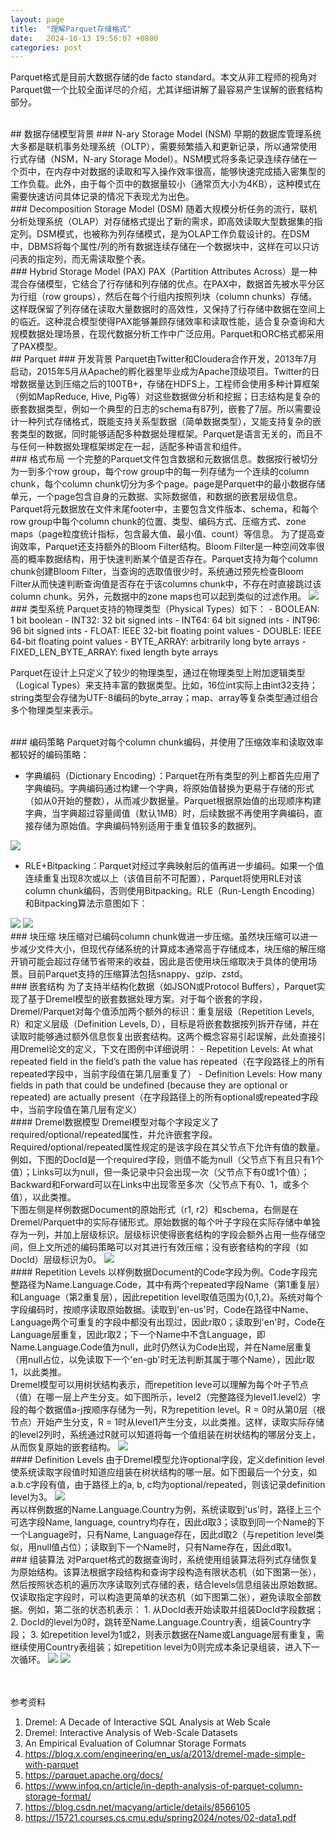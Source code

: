 ```yaml
---
layout: page
title:  "理解Parquet存储格式"
date:   2024-10-13 19:56:07 +0800
categories: post
---
```


Parquet格式是目前大数据存储的de facto standard。本文从非工程师的视角对Parquet做一个比较全面详尽的介绍，尤其详细讲解了最容易产生误解的嵌套结构部分。

<br>
## 数据存储模型背景
### N-ary Storage Model (NSM)
早期的数据库管理系统大多都是联机事务处理系统（OLTP），需要频繁插入和更新记录，所以通常使用行式存储（NSM，N-ary Storage Model）。NSM模式将多条记录连续存储在一个页中，在内存中对数据的读取和写入操作效率很高，能够快速完成插入密集型的工作负载。此外，由于每个页中的数据量较小（通常页大小为4KB），这种模式在需要快速访问具体记录的情况下表现尤为出色。

<br>
### Decomposition Storage Model (DSM)
随着大规模分析任务的流行，联机分析处理系统（OLAP）对存储格式提出了新的需求，即高效读取大型数据集的指定列。DSM模式，也被称为列存储模式，是为OLAP工作负载设计的。在DSM中，DBMS将每个属性/列的所有数据连续存储在一个数据块中，这样在可以只访问表的指定列，而无需读取整个表。

<br>
### Hybrid Storage Model (PAX)
PAX（Partition Attributes Across）是一种混合存储模型，它结合了行存储和列存储的优点。在PAX中，数据首先被水平分区为行组（row groups），然后在每个行组内按照列块（column chunks）存储。这样既保留了列存储在读取大量数据时的高效性，又保持了行存储中数据在空间上的临近。这种混合模型使得PAX能够兼顾存储效率和读取性能，适合复杂查询和大规模数据处理场景，在现代数据分析工作中广泛应用。Parquet和ORC格式都采用了PAX模型。

<br>
## Parquet
### 开发背景
Parquet由Twitter和Cloudera合作开发，2013年7月启动，2015年5月从Apache的孵化器里毕业成为Apache顶级项目。Twitter的日增数据量达到压缩之后的100TB+，存储在HDFS上，工程师会使用多种计算框架（例如MapReduce, Hive, Pig等）对这些数据做分析和挖掘；日志结构是复杂的嵌套数据类型，例如一个典型的日志的schema有87列，嵌套了7层。所以需要设计一种列式存储格式，既能支持关系型数据（简单数据类型），又能支持复杂的嵌套类型的数据，同时能够适配多种数据处理框架。Parquet是语言无关的，而且不与任何一种数据处理框架绑定在一起，适配多种语言和组件。

<br>
### 格式布局
一个完整的Parquet文件包含数据和元数据信息。数据按行被切分为一到多个row group，每个row group中的每一列存储为一个连续的column chunk，每个column chunk切分为多个page。page是Parquet中的最小数据存储单元，一个page包含自身的元数据、实际数据值，和数据的嵌套层级信息。
<br>Parquet将元数据放在文件末尾footer中，主要包含文件版本、schema，和每个row group中每个column chunk的位置、类型、编码方式、压缩方式、zone maps（page粒度统计指标，包含最大值、最小值、count）等信息。
为了提高查询效率，Parquet还支持额外的Bloom Filter结构。Bloom Filter是一种空间效率很高的概率数据结构，用于快速判断某个值是否存在。Parquet支持为每个column chunk创建Bloom Filter，当查询的选取值很少时，系统通过预先检查Bloom Filter从而快速判断查询值是否存在于该columns chunk中，不存在时直接跳过该column chunk。另外，元数据中的zone maps也可以起到类似的过滤作用。

<img src="/assets/blogs/understanding-parquet/parquet-layout.png">


<br>
### 类型系统
Parquet支持的物理类型（Physical Types）如下：
  - BOOLEAN: 1 bit boolean
  - INT32: 32 bit signed ints
  - INT64: 64 bit signed ints
  - INT96: 96 bit signed ints
  - FLOAT: IEEE 32-bit floating point values
  - DOUBLE: IEEE 64-bit floating point values
  - BYTE_ARRAY: arbitrarily long byte arrays
  - FIXED_LEN_BYTE_ARRAY: fixed length byte arrays

Parquet在设计上只定义了较少的物理类型，通过在物理类型上附加逻辑类型（Logical Types）来支持丰富的数据类型。比如，16位int实际上由int32支持；string类型会存储为UTF-8编码的byte_array；map、array等复杂类型通过组合多个物理类型来表示。

<br>
### 编码策略
Parquet对每个column chunk编码，并使用了压缩效率和读取效率都较好的编码策略：

  - 字典编码（Dictionary Encoding）：Parquet在所有类型的列上都首先应用了字典编码。字典编码通过构建一个字典，将原始值替换为更易于存储的形式（如从0开始的整数），从而减少数据量。Parquet根据原始值的出现顺序构建字典，当字典超过容量阈值（默认1MB）时，后续数据不再使用字典编码，直接存储为原始值。字典编码特别适用于重复值较多的数据列。
<img src="/assets/blogs/understanding-parquet/dictionary-encoding.png">

  - RLE+Bitpacking：Parquet对经过字典映射后的值再进一步编码。如果一个值连续重复出现8次或以上（该值目前不可配置），Parquet将使用RLE对该column chunk编码，否则使用Bitpacking。RLE（Run-Length Encoding）和Bitpacking算法示意图如下：
<img src="/assets/blogs/understanding-parquet/rle.png">
<img src="/assets/blogs/understanding-parquet/bitpacking.png">

<br> 
### 块压缩
块压缩对已编码column chunk做进一步压缩。虽然块压缩可以进一步减少文件大小，但现代存储系统的计算成本通常高于存储成本，块压缩的解压缩开销可能会超过存储节省带来的收益，因此是否使用块压缩取决于具体的使用场景。目前Parquet支持的压缩算法包括snappy、gzip、zstd。

<br>
### 嵌套结构
为了支持半结构化数据（如JSON或Protocol Buffers），Parquet实现了基于Dremel模型的嵌套数据处理方案。对于每个嵌套的字段，Dremel/Parquet对每个值添加两个额外的标识：重复层级（Repetition Levels, R）和定义层级（Definition Levels, D），目标是将嵌套数据按列拆开存储，并在读取时能够通过额外信息恢复出嵌套结构。这两个概念容易引起误解，此处直接引用Dremel论文的定义，下文在图例中详细说明：
  - Repetition Levels: At what repeated field in the field’s path the value has repeated（在字段路径上的所有repeated字段中，当前字段值在第几层重复了）
  - Definition Levels: How many fields in path that could be undefined (because they are optional or repeated) are actually present（在字段路径上的所有optional或repeated字段中，当前字段值在第几层有定义）

<br>
#### Dremel数据模型
Dremel模型对每个字段定义了required/optional/repeated属性，并允许嵌套字段。Required/optional/repeated属性规定的是该字段在其父节点下允许有值的数量。例如，下图的DocId是一个required字段，则值不能为null（父节点下有且只有1个值）；Links可以为null，但一条记录中只会出现一次（父节点下有0或1个值）；Backward和Forward可以在Links中出现零至多次（父节点下有0、1，或多个值），以此类推。
<br>下图左侧是样例数据Document的原始形式（r1, r2）和schema，右侧是在Dremel/Parquet中的实际存储形式。原始数据的每个叶子字段在实际存储中单独存为一列，并加上层级标识。层级标识使得嵌套结构的字段会额外占用一些存储空间，但上文所述的编码策略可以对其进行有效压缩；没有嵌套结构的字段（如DocId）层级标识为0。
<img src="/assets/blogs/understanding-parquet/sample-data.png">

<br>
#### Repetition Levels
以样例数据Document的Code字段为例。Code字段完整路径为Name.Language.Code，其中有两个repeated字段Name（第1重复层）和Language（第2重复层），因此repetition level取值范围为{0,1,2}。系统对每个字段编码时，按顺序读取原始数据。读取到'en-us'时，Code在路径中Name、Language两个可重复的字段中都没有出现过，因此r取0；读取到'en'时，Code在Language层重复，因此r取2；下一个Name中不含Language，即Name.Language.Code值为null，此时仍然认为Code出现，并在Name层重复（用null占位，以免读取下一个'en-gb'时无法判断其属于哪个Name），因此r取1，以此类推。
<br>Dremel模型可以用树状结构表示，而repetition leve可以理解为每个叶子节点（值）在哪一层上产生分支。如下图所示，level2（完整路径为level1.level2）字段的每个数据值a-j按顺序存储为一列，R为repetition level。R = 0时从第0层（根节点）开始产生分支，R = 1时从level1产生分支，以此类推。这样，读取实际存储的level2列时，系统通过R就可以知道将每一个值组装在树状结构的哪层分支上，从而恢复原始的嵌套结构。
<img src="/assets/blogs/understanding-parquet/rlevel-example.png">

<br> 
#### Definition Levels
由于Dremel模型允许optional字段，定义definition level使系统读取字段值时知道应组装在树状结构的哪一层。如下图最后一个分支，如a.b.c字段有值，由于路径上的a, b, c均为optional/repeated，则该记录definition level为3。
<img src="/assets/blogs/understanding-parquet/dlevel-example.png">
<br> 再以样例数据的Name.Language.Country为例，系统读取到'us'时，路径上三个可选字段Name, language, country均存在，因此d取3；读取到同一个Name的下一个Language时，只有Name, Language存在，因此d取2（与repetition level类似，用null值占位）；读取到下一个Name时，只有Name存在，因此d取1。

<br>
### 组装算法
对Parquet格式的数据查询时，系统使用组装算法将列式存储恢复为原始结构。该算法根据字段结构和查询字段构造有限状态机（如下图第一张），然后按照状态机的遍历次序读取列式存储的表，结合levels信息组装出原始数据。仅读取指定字段时，可以构造更简单的状态机（如下图第二张），避免读取全部数据。例如，第二张的状态机表示：
1.	从DocId表开始读取并组装DocId字段数据；
2.	DocId的level为0时，跳转至Name.Language.Country表，组装Country字段；
3.	如repetition level为1或2，则表示数据在Name或Language层有重复，需继续使用Country表组装；如repetition level为0则完成本条记录组装，进入下一次循环。
<img src="/assets/blogs/understanding-parquet/fsm1.png">
<img src="/assets/blogs/understanding-parquet/fsm2.png">

<br><br>参考资料
1. Dremel: A Decade of Interactive SQL Analysis at Web Scale
2. Dremel: Interactive Analysis of Web-Scale Datasets
3. An Empirical Evaluation of Columnar Storage Formats
4. https://blog.x.com/engineering/en_us/a/2013/dremel-made-simple-with-parquet
5. https://parquet.apache.org/docs/
6. https://www.infoq.cn/article/in-depth-analysis-of-parquet-column-storage-format/
7. https://blog.csdn.net/macyang/article/details/8566105
8. https://15721.courses.cs.cmu.edu/spring2024/notes/02-data1.pdf
